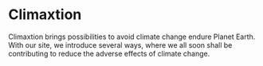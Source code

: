 # Climaxtion
Climaxtion brings possibilities to avoid climate change endure Planet Earth. With our site, we introduce several ways, where we all soon shall be contributing to reduce the adverse effects of climate change.